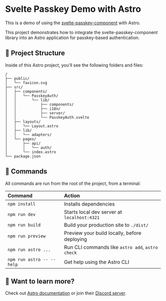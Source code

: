 # Svelte Passkey Demo with Astro

This is a demo of using the [svelte-passkey-component](https://github.com/i-was-a/svelte-passkey-component) with Astro.

This project demonstrates how to integrate the svelte-passkey-component library into an Astro application for passkey-based authentication.

## 🚀 Project Structure

Inside of this Astro project, you'll see the following folders and files:

```text
/
├── public/
│   └── favicon.svg
├── src/
│   ├── components/
│   │   └── PasskeyAuth/
│   │       └── lib/
│   │           ├── components/
│   │           ├── i18n/
│   │           ├── server/
│   │           └── PasskeyAuth.svelte
│   ├── layouts/
│   │   └── Layout.astro
│   ├── lib/
│   │   └── adapters/
│   └── pages/
│       ├── api/
│       │   └── auth/
│       └── index.astro
└── package.json
```

## 🧞 Commands

All commands are run from the root of the project, from a terminal:

| Command                   | Action                                           |
| :------------------------ | :----------------------------------------------- |
| `npm install`             | Installs dependencies                            |
| `npm run dev`             | Starts local dev server at `localhost:4321`      |
| `npm run build`           | Build your production site to `./dist/`          |
| `npm run preview`         | Preview your build locally, before deploying     |
| `npm run astro ...`       | Run CLI commands like `astro add`, `astro check` |
| `npm run astro -- --help` | Get help using the Astro CLI                     |

## 👀 Want to learn more?

Check out [Astro documentation](https://docs.astro.build) or join their [Discord server](https://astro.build/chat).

